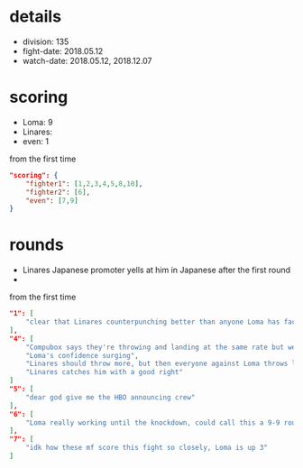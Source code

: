 # details

* division: 135
* fight-date: 2018.05.12
* watch-date: 2018.05.12, 2018.12.07

# scoring

* Loma: 9
* Linares: 
* even: 1

from the first time
```json
"scoring": {
    "fighter1": [1,2,3,4,5,8,10],
    "fighter2": [6],
    "even": [7,9]
}
```

# rounds

* Linares Japanese promoter yells at him in Japanese after the first round
* 

from the first time
```json
"1": [
    "clear that Linares counterpunching better than anyone Loma has faced"
],
"4": [
    "Compubox says they're throwing and landing at the same rate but we see Loma leading in both",
    "Loma's confidence surging",
    "Linares should throw more, but then everyone against Loma throws less than they normally do",
    "Linares catches him with a good right"
]
"5": [
    "dear god give me the HBO announcing crew"
],
"6": [
    "Loma really working until the knockdown, could call this a 9-9 round"
],
"7": [
    "idk how these mf score this fight so closely, Loma is up 3"
]
```
